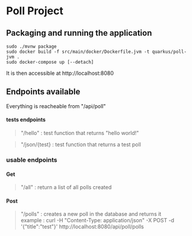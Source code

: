 # Poll Project

## Packaging and running the application

```shell script
sudo ./mvnw package
sudo docker build -f src/main/docker/Dockerfile.jvm -t quarkus/poll-jvm .
sudo docker-compose up [--detach]
```

It is then accessible at http://localhost:8080

## Endpoints available

Everything is reacheable from "/api/poll"


#### tests endpoints
> "/hello" : test function that returns "hello world!"

> "/json/{test} : test function that returns a test poll

### usable endpoints
#### Get
> "/all" : return a list of all polls created
#### Post
> "/polls" : creates a new poll in the database and returns it<br>
> example : curl -H "Content-Type: application/json" -X POST -d '{"title":"test"}' http://localhost:8080/api/poll/polls




